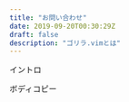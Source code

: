 ```yaml
---
title: "お問い合わせ"
date: 2019-09-20T00:30:29Z
draft: false
description: "ゴリラ.vimとは"
---
```


イントロ

<!--more-->

ボディコピー
